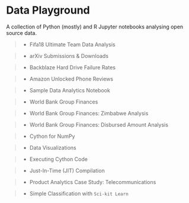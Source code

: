 # Data Playground

A collection of Python (mostly) and R Jupyter notebooks analysing open source data.

>- Fifa18 Ultimate Team Data Analysis

>- arXiv Submissions & Downloads

>- Backblaze Hard Drive Failure Rates

>- Amazon Unlocked Phone Reviews

>- Sample Data Analytics Notebook

>- World Bank Group Finances

>- World Bank Group Finances: Zimbabwe Analysis

>- World Bank Group Finances: Disbursed Amount Analysis

>- Cython for NumPy

>- Data Visualizations

>- Executing Cython Code

>- Just-In-Time (JIT) Compilation

>- Product Analytics Case Study: Telecommunications

>- Simple Classification with `Sci-kit Learn`
